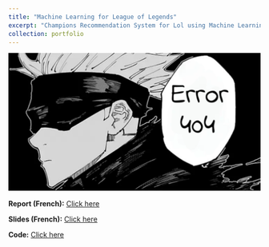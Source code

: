 ```yaml
---
title: "Machine Learning for League of Legends"
excerpt: "Champions Recommendation System for Lol using Machine Learning"
collection: portfolio
---
```


<p><img src="https://github.com/FelixDou/FelixDou.github.io/raw/86ba8bf5d0caf18d363e96d113f0b5fd5283bc2f/images/gojo_404.png" alt="404" style="max-width: 100%; height: auto;"></p>

**Report (French):** [Click here](https://play.google.com/store/apps/details?id=com.GameForIT.com.KanjiClicker&hl=en)

**Slides (French):** [Click here](https://play.google.com/store/apps/details?id=com.GameForIT.com.KanjiClicker&hl=en)

**Code:** [Click here](https://github.com/VincentEnOptionRV/LoL_ML)
